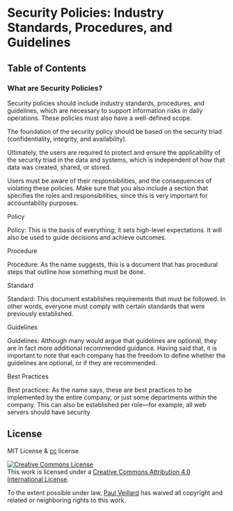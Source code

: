# Security Policies: Industry Standards, Procedures, and Guidelines

## Table of Contents

### What are Security Policies?

Security policies should include industry standards, procedures, and guidelines, which are necessary to support information risks in daily operations. These policies must also have a well-defined scope.

The foundation of the security policy should be based on the security triad (confidentiality, integrity, and availability).

 Ultimately, the users are required to protect and ensure the applicability of the security triad in the data and systems, which is independent of how that data was created, shared, or stored. 

Users must be aware of their responsibilities, and the consequences of violating these policies. Make sure that you also include a section that specifies the roles and responsibilities, since this is very important for accountability purposes.

Policy

Policy: This is the basis of everything; it sets high-level expectations. It will also be used to guide decisions and achieve outcomes.



Procedure

Procedure: As the name suggests, this is a document that has procedural steps that outline how something must be done.



Standard

Standard: This document establishes requirements that must be followed. In other words, everyone must comply with certain standards that were previously established.



Guidelines

Guidelines: Although many would argue that guidelines are optional, they are in fact more additional recommended guidance. Having said that, it is important to note that each company has the freedom to define whether the guidelines are optional, or if they are recommended.



Best Practices

Best practices: As the name says, these are best practices to be implemented by the entire company, or just some departments within the company. This can also be established per role—for example, all web servers should have security


## License
MIT License & [cc](https://creativecommons.org/licenses/by/4.0/) license

<a rel="license" href="http://creativecommons.org/licenses/by/4.0/"><img alt="Creative Commons License" style="border-width:0" src="https://i.creativecommons.org/l/by/4.0/88x31.png" /></a><br />This work is licensed under a <a rel="license" href="http://creativecommons.org/licenses/by/4.0/">Creative Commons Attribution 4.0 International License</a>.

To the extent possible under law, [Paul Veillard](https://github.com/paulveillard/) has waived all copyright and related or neighboring rights to this work.
